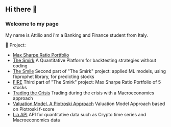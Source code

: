 ## Hi there 👋
### Welcome to my page 

My name is Attilio and i'm a Banking and Finance student from Italy.

🔭 Project:
- [Max Sharpe Ratio Portfolio](https://github.com/leo-ai-for-trading/Finance-Object-Oriented-Programming-in-Python/tree/main/Max-Sharpe-Ratio-Portfolio-one-function)
- [The Smirk](https://thesmirk.herokuapp.com/) A Quantitative Platform for backtesting strategies without coding
- [The Smile](https://thesmile.herokuapp.com/) Second part of "The Smirk" project: applied ML models, using fbprophet library, for predicting stocks
- [FIRE](https://firingfire.herokuapp.com/)  Third part of "The Smirk" project: Max Sharpe Ratio Portfolio of 5 stocks
- [Trading the Crisis](https://tradingideas.herokuapp.com/) Trading during the crisis with a Macroeconomics approach
- [Valuation Model. A Piotroski Approach](https://valuationideas.herokuapp.com/) Valuation Model Approach based on Piotroski f-score
- [Lia API](https://rapidapi.com/attilio.pittelli.job@gmail.com/api/lia-defi/) API for quantitative data such as Crypto time series  and Macroeconomics data
